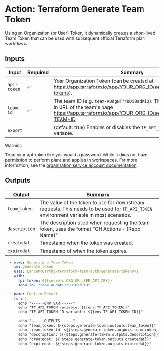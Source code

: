 # Action: Terraform Generate Team Token

Using an Organization (or User) Token, it dynamically creates a short-lived Team Token that can be used with subsequent official Terraform plan workflows.

## Inputs

| Input       | Required |  Summary |
|-------------|----------|----------|
| `api-token` | ✅ | Your Organization Token (can be created at https://app.terraform.io/app/YOUR_ORG_ID/settings/authentication-tokens). |
| `team-id`   | ✅ | The team ID (e.g. `team-ABdgNT7rDDiBadPi3`). This can be found in the in URL of the team's page https://app.terraform.io/app/YOUR_ORG_ID/settings/teams/YOUR-TEAM-ID |
| `export`    |     | (default: true) Enables or disables the `TF_API_TOKEN` environment variable. |

> [!WARNING]
> Treat your api-token like you would a password. While it does not have permission to perform plans and applies in workspaces. For more information, see the [organization service account documentation](https://developer.hashicorp.com/terraform/cloud-docs/users-teams-organizations/api-tokens#organization-api-tokens).

## Outputs

| Output | Summary |
|----------|--------|
| `team_token` | The value of the token to use for downstream requests. This needs to be used for `TF_API_TOKEN` environment variable in most scenarios. |
| `description` | The description used when requesting the team token, uses the format "GH Actions - (Repo Name)" |
| `createdat` | Timestamp when the token was created. |
| `expiredat` | Timestamp of when the token expires. |

```yaml
  - name: Generate a Team Token
    id: generate-token
    uses: LanceMcCarthy/terraform-team-auth/generate-token@v1
    with:
      api-token: ${{secrets.ORG_OR_USER_API_KEY}}
      team-id: "team-ABdgNT7rDDiBadPi3"

  - name: Confirm Result
    run: |
      echo "------ENV VAR------"
      echo "TF_API_TOKEN variable: ${{env.TF_API_TOKEN}}"
      echo "TF_API_TOKEN_ID variable: ${{env.TF_API_TOKEN_ID}}"

      echo "------OUTPUTS------"
      echo "team_token: ${{steps.generate-token.outputs.team_token}}"
      echo "team_token_id: ${{steps.generate-token.outputs.team_token_id}}"
      echo "description: ${{steps.generate-token.outputs.description}}"
      echo "createdat: ${{steps.generate-token.outputs.createdat}}"
      echo "expiredat: ${{steps.generate-token.outputs.expiredat}}"
```

